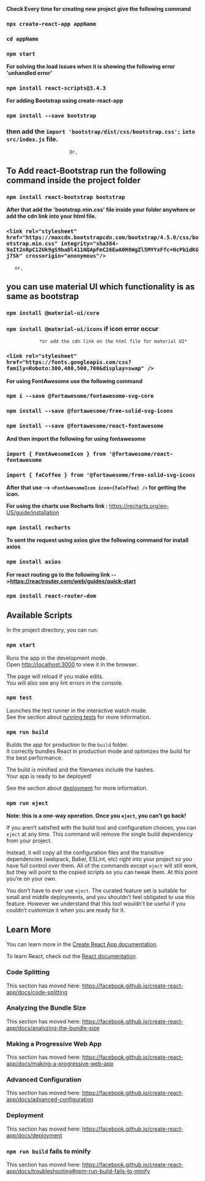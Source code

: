   **Check Every time for creating new project give the following command**
   ### `npx create-react-app appName`
   ### `cd appName`
   ### `npm start`

   **For  solving the load issues when it is showing the following error 'unhandled error'**
   ### `npm install react-scripts@3.4.3` 
   

   **For adding Bootstrap using create-react-app**
 ### `npm install --save bootstrap`
 ### then add the `import 'bootstrap/dist/css/bootstrap.css';` `into src/index.js` file.
                           
                           Or, 

   ## To Add react-Bootstrap run the following command inside the project folder 
   ### `npm install react-bootstrap bootstrap`

   **After that add the 'bootstrap.min.css' file inside your folder anywhere or add the cdn link into your html file.**
   ### `<link rel="stylesheet" href="https://maxcdn.bootstrapcdn.com/bootstrap/4.5.0/css/bootstrap.min.css" integrity="sha384-9aIt2nRpC12Uk9gS9baDl411NQApFmC26EwAOH8WgZl5MYYxFfc+NcPb1dKGj7Sk" crossorigin="anonymous"/>`

       or,
  ## you can use material UI which functionality is as same as bootstrap  
  ### `npm install @material-ui/core` 
  ### `npm install @material-ui/icons` if icon error occur 
                *or add the cdn link on the html file for material UI*  
  ### `<link rel="stylesheet" href="https://fonts.googleapis.com/css?family=Roboto:300,400,500,700&display=swap" />`
          

   **For using FontAwesome use the following command** 
  ###  `npm i --save @fortawesome/fontawesome-svg-core`
  ### `npm install --save @fortawesome/free-solid-svg-icons`
  ### `npm install --save @fortawesome/react-fontawesome`


  **And then import the following for using fontawesome** 
   ### `import { FontAwesomeIcon } from '@fortawesome/react-fontawesome`
   ### `import { faCoffee } from '@fortawesome/free-solid-svg-icons`

   **After that use --> `<FontAwesomeIcon icon={faCoffee} />` for getting the icon.**

   **For using the charts use Recharts link :** 
   https://recharts.org/en-US/guide/installation
   ### `npm install recharts`


  **To sent the request using axios give the following command for install axios**
  ### `npm install axios` 

  **For react routing go to the following link -->https://reactrouter.com/web/guides/quick-start** 
  ### `npm install react-router-dom` 


## Available Scripts



In the project directory, you can run:

### `npm start`

Runs the app in the development mode.<br />
Open [http://localhost:3000](http://localhost:3000) to view it in the browser.

The page will reload if you make edits.<br />
You will also see any lint errors in the console.

### `npm test`

Launches the test runner in the interactive watch mode.<br />
See the section about [running tests](https://facebook.github.io/create-react-app/docs/running-tests) for more information.

### `npm run build`

Builds the app for production to the `build` folder.<br />
It correctly bundles React in production mode and optimizes the build for the best performance.

The build is minified and the filenames include the hashes.<br />
Your app is ready to be deployed!

See the section about [deployment](https://facebook.github.io/create-react-app/docs/deployment) for more information.

### `npm run eject`

**Note: this is a one-way operation. Once you `eject`, you can’t go back!**

If you aren’t satisfied with the build tool and configuration choices, you can `eject` at any time. This command will remove the single build dependency from your project.

Instead, it will copy all the configuration files and the transitive dependencies (webpack, Babel, ESLint, etc) right into your project so you have full control over them. All of the commands except `eject` will still work, but they will point to the copied scripts so you can tweak them. At this point you’re on your own.

You don’t have to ever use `eject`. The curated feature set is suitable for small and middle deployments, and you shouldn’t feel obligated to use this feature. However we understand that this tool wouldn’t be useful if you couldn’t customize it when you are ready for it.

## Learn More

You can learn more in the [Create React App documentation](https://facebook.github.io/create-react-app/docs/getting-started).

To learn React, check out the [React documentation](https://reactjs.org/).

### Code Splitting

This section has moved here: https://facebook.github.io/create-react-app/docs/code-splitting

### Analyzing the Bundle Size

This section has moved here: https://facebook.github.io/create-react-app/docs/analyzing-the-bundle-size

### Making a Progressive Web App

This section has moved here: https://facebook.github.io/create-react-app/docs/making-a-progressive-web-app

### Advanced Configuration

This section has moved here: https://facebook.github.io/create-react-app/docs/advanced-configuration

### Deployment

This section has moved here: https://facebook.github.io/create-react-app/docs/deployment

### `npm run build` fails to minify

This section has moved here: https://facebook.github.io/create-react-app/docs/troubleshooting#npm-run-build-fails-to-minify
